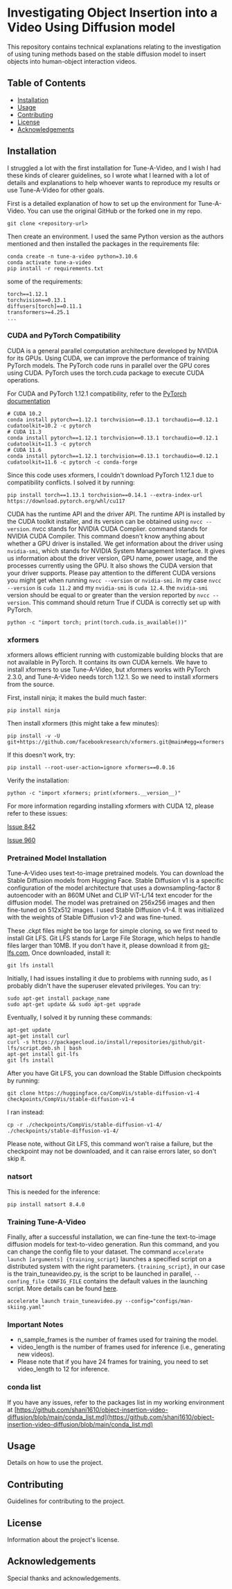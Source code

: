 # Investigating Object Insertion into a Video Using Diffusion model

This repository contains technical explanations relating to the investigation of using tuning methods based on the stable diffusion model to insert objects into human-object interaction videos.

## Table of Contents
- [Installation](#installation)
- [Usage](#usage)
- [Contributing](#contributing)
- [License](#license)
- [Acknowledgements](#acknowledgements)

## Installation
I struggled a lot with the first installation for Tune-A-Video, and I wish I had these kinds of clearer guidelines, so I wrote what I learned with a lot of details and explanations to help whoever wants to reproduce my results or use Tune-A-Video for other goals.

First is a detailed explanation of how to set up the environment for Tune-A-Video. You can use the original GitHub or the forked one in my repo.

```
git clone <repository-url>
```

Then create an environment. I used the same Python version as the authors mentioned and then installed the packages in the requirements file:

```
conda create -n tune-a-video python=3.10.6
conda activate tune-a-video
pip install -r requirements.txt
```

some of the requirements:
```
torch==1.12.1
torchvision==0.13.1
diffusers[torch]==0.11.1
transformers>=4.25.1
...
```

### CUDA and PyTorch Compatibility
CUDA is a general parallel computation architecture developed by NVIDIA for its GPUs. Using CUDA, we can improve the performance of training PyTorch models. The PyTorch code runs in parallel over the GPU cores using CUDA. PyTorch uses the torch.cuda package to execute CUDA operations.

For CUDA and PyTorch 1.12.1 compatibility, refer to the
[PyTorch documentation](https://pytorch.org/get-started/previous-versions/#v1121)
```
# CUDA 10.2
conda install pytorch==1.12.1 torchvision==0.13.1 torchaudio==0.12.1 cudatoolkit=10.2 -c pytorch
# CUDA 11.3
conda install pytorch==1.12.1 torchvision==0.13.1 torchaudio==0.12.1 cudatoolkit=11.3 -c pytorch
# CUDA 11.6
conda install pytorch==1.12.1 torchvision==0.13.1 torchaudio==0.12.1 cudatoolkit=11.6 -c pytorch -c conda-forge
```
Since this code uses xformers, I couldn't download PyTorch 1.12.1 due to compatibility conflicts. I solved it by running:

```
pip install torch==1.13.1 torchvision==0.14.1 --extra-index-url https://download.pytorch.org/whl/cu117
```
CUDA has the runtime API and the driver API. The runtime API is installed by the CUDA toolkit installer, and its version can be obtained using ```nvcc --version```. 
nvcc stands for NVIDIA CUDA Complier. command stands for NVIDIA CUDA Compiler. This command doesn't know anything about whether a GPU driver is installed. We get information about the driver using  ```nvidia-smi```, which stands for NVIDIA System Management Interface. It gives us information about the driver version, GPU name, power usage, and the processes currently using the GPU. It also shows the CUDA version that your driver supports.
Please pay attention to the different CUDA versions you might get when running ```nvcc --version``` or ```nvidia-smi```.
In my case ```nvcc --version``` is ```cuda 11.2``` and my ```nvidia-smi``` is ```cuda 12.4```. 
the ```nvidia-smi``` version should be equal to or greater than the version reported by ```nvcc --version```.
This command should return True if CUDA is correctly set up with PyTorch.
```
python -c "import torch; print(torch.cuda.is_available())"
```

### xformers
xformers allows efficient running with customizable building blocks that are not available in PyTorch. It contains its own CUDA kernels. We have to install xformers to use Tune-A-Video, but xformers works with PyTorch 2.3.0, and Tune-A-Video needs torch 1.12.1. So we need to install xformers from the source.

First, install ninja; it makes the build much faster:
```
pip install ninja
```
Then install xformers (this might take a few minutes):

```
pip install -v -U git+https://github.com/facebookresearch/xformers.git@main#egg=xformers
```
If this doesn't work, try:

```
pip install --root-user-action=ignore xformers==0.0.16
```
Verify the installation:

```
python -c "import xformers; print(xformers.__version__)"
```
For more information regarding installing xformers with CUDA 12, please refer to these issues:

[Issue 842](https://github.com/facebookresearch/xformers/issues/842)

[Issue 960](https://github.com/facebookresearch/xformers/issues/960)

### Pretrained Model Installation

Tune-A-Video uses text-to-image pretrained models. You can download the Stable Diffusion models from Hugging Face. Stable Diffusion v1 is a specific configuration of the model architecture that uses a downsampling-factor 8 autoencoder with an 860M UNet and CLIP ViT-L/14 text encoder for the diffusion model. The model was pretrained on 256x256 images and then fine-tuned on 512x512 images. I used Stable Diffusion v1-4. It was initialized with the weights of Stable Diffusion v1-2 and was fine-tuned.

These .ckpt files might be too large for simple cloning, so we first need to install Git LFS. Git LFS stands for Large File Storage, which helps to handle files larger than 10MB. If you don't have it, please download it from [git-lfs.com](https://git-lfs.com/),
Once downloaded, install it:
 ```
git lfs install
```
Initially, I had issues installing it due to problems with running sudo, as I probably didn't have the superuser elevated privileges. You can try:
```
sudo apt-get install package_name
sudo apt-get update && sudo apt-get upgrade
```
Eventually, I solved it by running these commands:
```
apt-get update
apt-get install curl
curl -s https://packagecloud.io/install/repositories/github/git-lfs/script.deb.sh | bash
apt-get install git-lfs
git lfs install
```

After you have Git LFS, you can download the Stable Diffusion checkpoints by running:

```
git clone https://huggingface.co/CompVis/stable-diffusion-v1-4 checkpoints/CompVis/stable-diffusion-v1-4
```
I ran instead:

```
cp -r ./checkpoints/CompVis/stable-diffusion-v1-4/ ./checkpoints/stable-diffusion-v1-4/ 
```
Please note, without Git LFS, this command won't raise a failure, but the checkpoint may not be downloaded, and it can raise errors later, so don't skip it.


### natsort 
This is needed for the inference:

```
pip install natsort 8.4.0
```

### Training Tune-A-Video
Finally, after a successful installation, we can fine-tune the text-to-image diffusion models for text-to-video generation. Run this command, and you can change the config file to your dataset. The command  ```accelerate launch [arguments] {training_script}``` launches a specified script on a distributed system with the right parameters. 
```{training_script}```, in our case is the train_tuneavideo.py, is the script to be launched in parallel,  ```--confing_file CONFIG_FILE``` contains the default values in the launching script. More details can be found [here](https://huggingface.co/docs/accelerate/package_reference/cli#accelerate-launch). 
```
accelerate launch train_tuneavideo.py --config="configs/man-skiing.yaml"
```

### Important Notes
* n_sample_frames is the number of frames used for training the model.
* video_length is the number of frames used for inference (i.e., generating new videos).
* Please note that if you have 24 frames for training, you need to set video_length to 12 for inference.

### conda list 
If you have any issues, refer to the packages list in my working environment at [https://github.com/shani1610/object-insertion-video-diffusion/blob/main/conda_list.md](https://github.com/shani1610/object-insertion-video-diffusion/blob/main/conda_list.md) 

## Usage
Details on how to use the project.

## Contributing
Guidelines for contributing to the project.

## License
Information about the project's license.

## Acknowledgements
Special thanks and acknowledgements.
